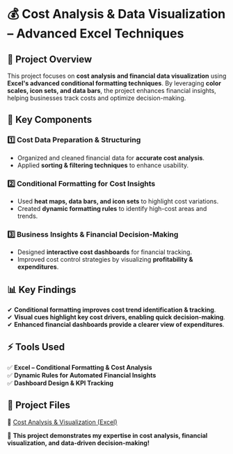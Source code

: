 # 💰 Cost Analysis & Data Visualization – Advanced Excel Techniques  

## 📌 Project Overview  
This project focuses on **cost analysis and financial data visualization** using **Excel's advanced conditional formatting techniques**. By leveraging **color scales, icon sets, and data bars**, the project enhances financial insights, helping businesses track costs and optimize decision-making.  

## 🔹 Key Components  

### **1️⃣ Cost Data Preparation & Structuring**  
- Organized and cleaned financial data for **accurate cost analysis**.  
- Applied **sorting & filtering techniques** to enhance usability.  

### **2️⃣ Conditional Formatting for Cost Insights**  
- Used **heat maps, data bars, and icon sets** to highlight cost variations.  
- Created **dynamic formatting rules** to identify high-cost areas and trends.  

### **3️⃣ Business Insights & Financial Decision-Making**  
- Designed **interactive cost dashboards** for financial tracking.  
- Improved cost control strategies by visualizing **profitability & expenditures**.  

## 📊 Key Findings  
✔ **Conditional formatting improves cost trend identification & tracking**.  
✔ **Visual cues highlight key cost drivers, enabling quick decision-making**.  
✔ **Enhanced financial dashboards provide a clearer view of expenditures**.  

## ⚡ Tools Used  
✅ **Excel – Conditional Formatting & Cost Analysis**  
✅ **Dynamic Rules for Automated Financial Insights**  
✅ **Dashboard Design & KPI Tracking**  

## 📂 Project Files  
🔹 [Cost Analysis & Visualization (Excel)](https://github.com/MerouaneNedjar/portofolio_project/blob/main/amazing%20visualizations%20with%20conditional%20formating.xlsx)  


🚀 **This project demonstrates my expertise in cost analysis, financial visualization, and data-driven decision-making!**  
